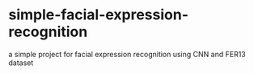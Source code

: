# simple-facial-expression-recognition
a simple project for facial expression recognition using CNN and FER13 dataset
